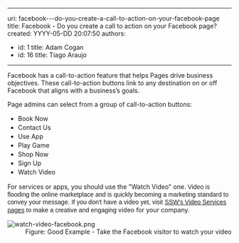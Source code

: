 

---
uri: facebook---do-you-create-a-call-to-action-on-your-facebook-page
title: Facebook - Do you create a call to action on your Facebook page?
created: YYYY-05-DD 20:07:50
authors:
  - id: 1
    title: Adam Cogan
  - id: 16
    title: Tiago Araujo
---




<span class='intro'> <p class="ssw15-rteElement-P">Facebook&#160;has&#160;a&#160;call-to-action feature that helps&#160;Pages drive business objectives. These call-to-action buttons link to any destination on or off Facebook that aligns with a business’s goals.<br></p><p class="ssw15-rteElement-P">Page admins can select from a group of call-to-action buttons&#58;</p><p></p><ul class="ssw15-rteElement-P"><li><span style="line-height&#58;20px;">B</span><span style="line-height&#58;20px;">ook Now</span><br></li><li><span style="line-height&#58;20px;">Contact Us</span><br></li><li><span style="line-height&#58;20px;">Use App</span><br></li><li><span style="line-height&#58;20px;">Play Game</span><br></li><li><span style="line-height&#58;20px;">Shop Now</span><br></li><li><span style="line-height&#58;20px;">Sign Up</span><br></li><li><span style="line-height&#58;20px;">Watch Video</span><br></li></ul><p></p> </span>

<p>​​For services or apps,&#160;you should use the &quot;Watch Video&quot; one.&#160;<span style="font-family&#58;arial, helvetica, sans-serif;line-height&#58;17px;">Video is flooding the online marketplace and is quickly becoming a marketing standard to convey your message.​&#160;​If you don't have a video yet, visit 
      <a href="http&#58;//www.ssw.com.au/ssw/Consulting/Video-Production/" target="_blank">SSW's Video Services pages</a> to make a creative and engaging&#160;</span>​video for your company.</p><dl class="goodImage"><dt><img src="/PublishingImages/watch-video-facebook.png" alt="watch-video-facebook.png" /></dt><dd>Figure&#58; Good Example - Take the Facebook visitor to watch your video​<br></dd></dl>


